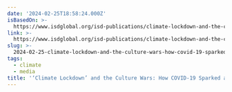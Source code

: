 ```yaml
---
date: '2024-02-25T18:58:24.000Z'
isBasedOn: >-
  https://www.isdglobal.org/isd-publications/climate-lockdown-and-the-culture-wars-how-covid-19-sparked-a-new-narrative-against-climate-action/
link: >-
  https://www.isdglobal.org/isd-publications/climate-lockdown-and-the-culture-wars-how-covid-19-sparked-a-new-narrative-against-climate-action/
slug: >-
  2024-02-25-climate-lockdown-and-the-culture-wars-how-covid-19-sparked-a-new-narrati
tags:
  - climate
  - media
title: '‘Climate Lockdown’ and the Culture Wars: How COVID-19 Sparked a New Narrati'
---
```


